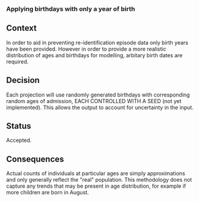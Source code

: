 ### Applying birthdays with only a year of birth

## Context

In order to aid in preventing re-identification episode data only birth years have been provided. However in order to provide a more realistic distribution of ages and birthdays for modelling, arbitary birth dates are required.

## Decision

Each projection will use randomly generated birthdays with corresponding random ages of admission, EACH CONTROLLED WITH A SEED (not yet implemented). This allows the output to account for uncertainty in the input.

## Status

Accepted.

## Consequences

Actual counts of individuals at particular ages are simply approximations and only generally reflect the "real" population. This methodology does not capture any trends that may be present in age distribution, for example if more children are born in August.
